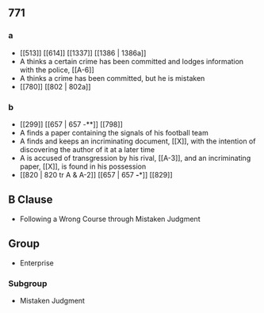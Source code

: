 ## 771
### a
- [[513]] [[614]] [[1337]] [[1386 | 1386a]] 
- A thinks a certain crime has been committed and lodges information with the police, [[A-6]]
- A thinks a crime has been committed, but he is mistaken
- [[780]] [[802 | 802a]] 

### b
- [[299]] [[657 | 657 -**]] [[798]] 
- A finds a paper containing the signals of his football team
- A finds and keeps an incriminating document, [[X]], with the intention of discovering the author of it at a later time
- A is accused of transgression by his rival, [[A-3]], and an incriminating paper, [[X]], is found in his possession
- [[820 | 820 tr A &amp; A-2]] [[657 | 657 **-***]] [[829]] 

## B Clause
- Following a Wrong Course through Mistaken Judgment

## Group
- Enterprise

### Subgroup
- Mistaken Judgment

